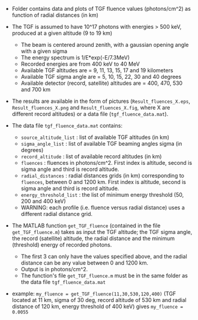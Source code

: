 * Folder contains data and plots of TGF fluence values (photons/cm^2) as function of radial distances (in km)

* The TGF is assumed to have 10^17 photons with energies > 500 keV, produced at a given altitude (9 to 19 km)
    * The beam is centered around zenith, with a gaussian opening angle with a given sigma
    * The energy spectrum is 1/E*exp(-E/7.3MeV)
    * Recorded energies are from 400 keV to 40 MeV
    * Available TGF altitudes are = 9, 11, 13, 15, 17 and 19 kilometers
    * Available TGF sigma angle are = 5, 10, 15, 22, 30 and 40 degrees
    * Available detector (record, satellite) altitudes are = 400, 470, 530 and 700 km
    
* The results are available in the form of pictures (`Result_fluences_X.eps`, `Result_fluences_X.png` and `Result_fluences_X.fig`, where X are different record altitudes) or a data file (`tgf_fluence_data.mat`).
* The data file `tgf_fluence_data.mat` contains:
    * `source_altitude_list` : list of available TGF altitudes (in km)
    * `sigma_angle_list` : list of available TGF beaming angles sigma (in degrees)
    * `record_altitude` : list of available record altitudes (in km)
    * `fluences` : fluences in photons/cm^2. First index is altitude, second is sigma angle and third is record altitude.
    * `radial_distances` : radial distances grids (in km) corresponding to `fluences`, between 0 and 1200 km. First index is altitude, second is sigma angle and third is record altitude.
    * `energy_threshold_list` : the list of minimum energy threshold (50, 200 and 400 keV)
    * WARNING: each profile (i.e. fluence versus radial distance) uses a different radial distance grid.

* The MATLAB function `get_TGF_fluence` (contained in the file `get_TGF_fluence.m`) takes as input the TGF altitude; the TGF sigma angle, the record (satellite) altitude, the radial distance and the minimum (threshold) energy of recorded photons. 
    * The first 3 can only have the values specified above, and the radial distance can be any value between 0 and 1200 km.
    * Output is in photons/cm^2.
    * The function's file `get_TGF_fluence.m` must be in the same folder as the data file `tgf_fluence_data.mat`

* example: `my_fluence = get_TGF_fluence(11,30,530,120,400)` (TGF located at 11 km, sigma of 30 deg, record altitude of 530 km and radial distance of 120 km, energy threshold of 400 keV) gives `my_fluence = 0.0055`
    
